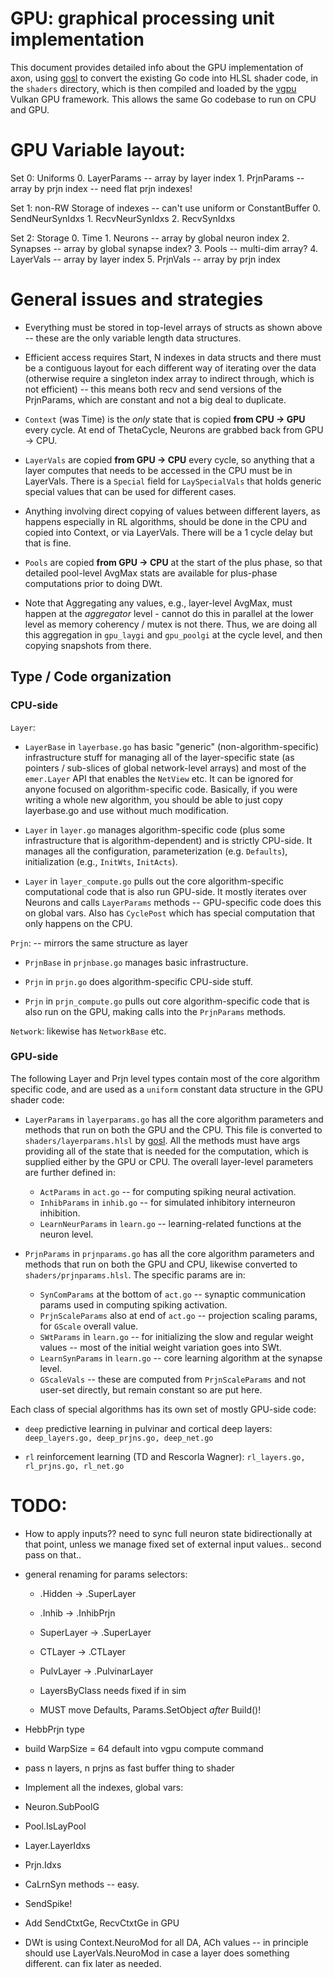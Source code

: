 # GPU: graphical processing unit implementation

This document provides detailed info about the GPU implementation of axon, using [gosl](https://github.com/goki/gosl) to convert the existing Go code into HLSL shader code, in the `shaders` directory, which is then compiled and loaded by the [vgpu](https://github.com/goki/vgpu) Vulkan GPU framework.  This allows the same Go codebase to run on CPU and GPU.

# GPU Variable layout:

Set 0:  Uniforms
    0. LayerParams -- array by layer index
    1. PrjnParams -- array by prjn index -- need flat prjn indexes!

Set 1:  non-RW Storage of indexes -- can't use uniform or ConstantBuffer
    0. SendNeurSynIdxs
    1. RecvNeurSynIdxs
    2. RecvSynIdxs
    
Set 2:  Storage
    0. Time
    1. Neurons -- array by global neuron index
    2. Synapses -- array by global synapse index?
    3. Pools -- multi-dim array?
    4. LayerVals -- array by layer index
    5. PrjnVals -- array by prjn index


# General issues and strategies

* Everything must be stored in top-level arrays of structs as shown above -- these are the only variable length data structures.

* Efficient access requires Start, N indexes in data structs and there must be a contiguous layout for each different way of iterating over the data (otherwise require a singleton index array to indirect through, which is not efficient) -- this means both recv and send versions of the PrjnParams, which are constant and not a big deal to duplicate.

* `Context` (was Time) is the *only* state that is copied **from CPU -> GPU** every cycle.  At end of ThetaCycle, Neurons are grabbed back from GPU -> CPU.

* `LayerVals` are copied **from GPU -> CPU** every cycle, so anything that a layer computes that needs to be accessed in the CPU must be in LayerVals.  There is a `Special` field for `LaySpecialVals` that holds generic special values that can be used for different cases.

* Anything involving direct copying of values between different layers, as happens especially in RL algorithms, should be done in the CPU and copied into Context, or via LayerVals.  There will be a 1 cycle delay but that is fine.

* `Pools` are copied **from GPU -> CPU** at the start of the plus phase, so that detailed pool-level AvgMax stats are available for plus-phase computations prior to doing DWt.

* Note that Aggregating any values, e.g., layer-level AvgMax, must happen at the *aggregator* level - cannot do this in parallel at the lower level as memory coherency / mutex is not there.  Thus, we are doing all this aggregation in `gpu_laygi` and `gpu_poolgi` at the cycle level, and then copying snapshots from there.

## Type / Code organization

### CPU-side

`Layer`:

* `LayerBase` in `layerbase.go` has basic "generic" (non-algorithm-specific) infrastructure stuff for managing all of the layer-specific state (as pointers / sub-slices of global network-level arrays) and most of the `emer.Layer` API that enables the `NetView` etc.  It can be ignored for anyone focused on algorithm-specific code.  Basically, if you were writing a whole new algorithm, you should be able to just copy layerbase.go and use without much modification.

* `Layer` in `layer.go` manages algorithm-specific code (plus some infrastructure that is algorithm-dependent) and is strictly CPU-side.  It manages all the configuration, parameterization (e.g. `Defaults`), initialization (e.g., `InitWts`, `InitActs`).

* `Layer` in `layer_compute.go` pulls out the core algorithm-specific computational code that is also run GPU-side.  It mostly iterates over Neurons and calls `LayerParams` methods -- GPU-specific code does this on global vars. Also has `CyclePost` which has special computation that only happens on the CPU.

`Prjn`: -- mirrors the same structure as layer

* `PrjnBase` in `prjnbase.go` manages basic infrastructure.

* `Prjn` in `prjn.go` does algorithm-specific CPU-side stuff.

* `Prjn` in `prjn_compute.go` pulls out core algorithm-specific code that is also run on the GPU, making calls into the `PrjnParams` methods.

`Network`: likewise has `NetworkBase` etc.


### GPU-side 

The following Layer and Prjn level types contain most of the core algorithm specific code, and are used as a `uniform` constant data structure in the GPU shader code:

* `LayerParams` in `layerparams.go` has all the core algorithm parameters and methods that run on both the GPU and the CPU.  This file is converted to `shaders/layerparams.hlsl` by [gosl](https://github.com/goki/gosl).  All the methods must have args providing all of the state that is needed for the computation, which is supplied either by the GPU or CPU.  The overall layer-level parameters are further defined in:
    + `ActParams` in `act.go` -- for computing spiking neural activation.
    + `InhibParams` in `inhib.go` -- for simulated inhibitory interneuron inhibition.
    + `LearnNeurParams` in `learn.go` -- learning-related functions at the neuron level.

* `PrjnParams` in `prjnparams.go` has all the core algorithm parameters and methods that run on both the GPU and CPU, likewise converted to `shaders/prjnparams.hlsl`.  The specific params are in:
    + `SynComParams` at the bottom of `act.go` -- synaptic communication params used in computing spiking activation.
    + `PrjnScaleParams` also at end of `act.go` -- projection scaling params, for `GScale` overall value.
    + `SWtParams` in `learn.go` -- for initializing the slow and regular weight values -- most of the initial weight variation goes into SWt.
    + `LearnSynParams` in `learn.go` -- core learning algorithm at the synapse level.
    + `GScaleVals` -- these are computed from `PrjnScaleParams` and not user-set directly, but remain constant so are put here.

Each class of special algorithms has its own set of mostly GPU-side code:

* `deep` predictive learning in pulvinar and cortical deep layers: `deep_layers.go, deep_prjns.go, deep_net.go`

* `rl` reinforcement learning (TD and Rescorla Wagner): `rl_layers.go, rl_prjns.go, rl_net.go`

# TODO:

* How to apply inputs?? need to sync full neuron state bidirectionally at that point, unless we manage fixed set of external input values.. second pass on that..

* general renaming for params selectors:
    * .Hidden -> .SuperLayer
    * .Inhib -> .InhibPrjn
    * SuperLayer -> .SuperLayer
    * CTLayer -> .CTLayer
    * PulvLayer -> .PulvinarLayer

    * LayersByClass needs fixed if in sim
    * MUST move Defaults, Params.SetObject *after* Build()!
    
* HebbPrjn type
    
* build WarpSize = 64 default into vgpu compute command

* pass n layers, n prjns as fast buffer thing to shader

* Implement all the indexes, global vars:
* Neuron.SubPoolG
* Pool.IsLayPool
* Layer.LayerIdxs
* Prjn.Idxs

* CaLrnSyn methods -- easy.

* SendSpike!

* Add SendCtxtGe, RecvCtxtGe in GPU

* DWt is using Context.NeuroMod for all DA, ACh values -- in principle should use LayerVals.NeuroMod in case a layer does something different.  can fix later as needed.


